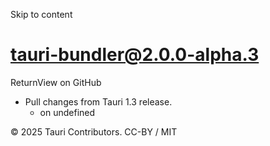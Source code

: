 Skip to content
# tauri-bundler@2.0.0-alpha.3
ReturnView on GitHub
  * Pull changes from Tauri 1.3 release. 
    * on undefined


© 2025 Tauri Contributors. CC-BY / MIT
